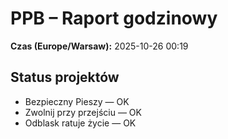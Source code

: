 # PPB – Raport godzinowy
**Czas (Europe/Warsaw):** 2025-10-26 00:19

## Status projektów
- Bezpieczny Pieszy — OK
- Zwolnij przy przejściu — OK
- Odblask ratuje życie — OK

